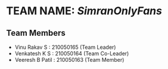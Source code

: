 # **TEAM NAME:** *SimranOnlyFans*

## Team Members
- Vinu Rakav S    : 210050165 (Team Leader)
- Venkatesh K S   : 210050164 (Team Co-Leader)
- Veeresh B Patil : 210050163 (Team Member)